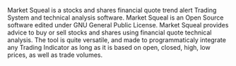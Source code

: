 Market Squeal is a stocks and shares financial quote trend alert Trading System and technical analysis software.
Market Squeal is an Open Source software edited under GNU General Public License.
Market Squeal provides advice to buy or sell stocks and shares using financial quote technical analysis.
The tool is quite versatile, and made to programmaticaly integrate any Trading Indicator as long as it is based on open, closed, high, low prices, as well as trade volumes.